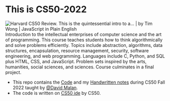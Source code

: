 # This is CS50-2022
![Harvard CS50 Review. This is the quintessential intro to a… | by Tim Wong |  JavaScript in Plain English](https://miro.medium.com/max/700/1*IYCifTCCR2ah-79u94Z3wg.png)
<br>
Introduction to the intellectual enterprises of computer science and the art of programming. This course teaches students how to think algorithmically and solve problems efficiently. Topics include abstraction, algorithms, data structures, encapsulation, resource management, security, software engineering, and web programming. Languages include C, Python, and SQL plus HTML, CSS, and JavaScript. Problem sets inspired by the arts, humanities, social sciences, and sciences. Course culminates in a final project.
- This repo contains the [Code](https://github.com/akshatcoder-hash/CS50-2022/tree/main/Code) and my [Handwritten notes](https://github.com/akshatcoder-hash/CS50-2022/tree/main/Handwritten%20Notes) during CS50 Fall 2022 taught by [@David Malan](https://github.com/dmalan).
- The code is written on [CS50 ide](https://code.cs50.io/) by CS50.

